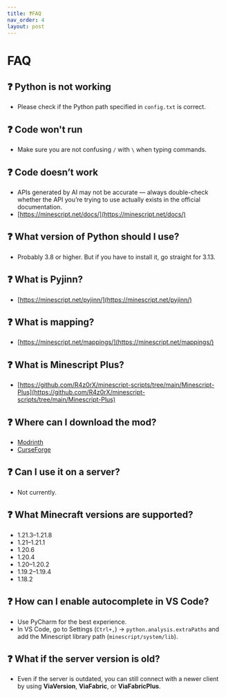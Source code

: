 ```yaml
---
title: ❓FAQ
nav_order: 4
layout: post
---
```


# FAQ

## ❓️ Python is not working

- Please check if the Python path specified in `config.txt` is correct.

## ❓️ Code won't run

- Make sure you are not confusing `/` with `\` when typing commands.

## ❓️ Code doesn’t work

- APIs generated by AI may not be accurate — always double-check whether the API you’re trying to use actually exists in the official documentation.
- [https://minescript.net/docs/](https://minescript.net/docs/)

## ❓️ What version of Python should I use?

- Probably 3.8 or higher. But if you have to install it, go straight for 3.13.

## ❓️ What is Pyjinn?

- [https://minescript.net/pyjinn/](https://minescript.net/pyjinn/)

## ❓️ What is mapping?

- [https://minescript.net/mappings/](https://minescript.net/mappings/)

## ❓️ What is Minescript Plus?

- [https://github.com/R4z0rX/minescript-scripts/tree/main/Minescript-Plus](https://github.com/R4z0rX/minescript-scripts/tree/main/Minescript-Plus)

## ❓️ Where can I download the mod?

- [Modrinth](https://modrinth.com/mod/minescript)  
- [CurseForge](https://www.curseforge.com/minecraft/mc-mods/minescript)

## ❓️ Can I use it on a server?

- Not currently.

## ❓️ What Minecraft versions are supported?

- 1.21.3–1.21.8  
- 1.21–1.21.1  
- 1.20.6  
- 1.20.4  
- 1.20–1.20.2  
- 1.19.2–1.19.4  
- 1.18.2

## ❓️ How can I enable autocomplete in VS Code?

- Use PyCharm for the best experience.  
- In VS Code, go to Settings (`Ctrl+,`) → `python.analysis.extraPaths` and add the Minescript library path (`minescript/system/lib`).  

## ❓️ What if the server version is old?

- Even if the server is outdated, you can still connect with a newer client by using **ViaVersion**, **ViaFabric**, or **ViaFabricPlus**.
